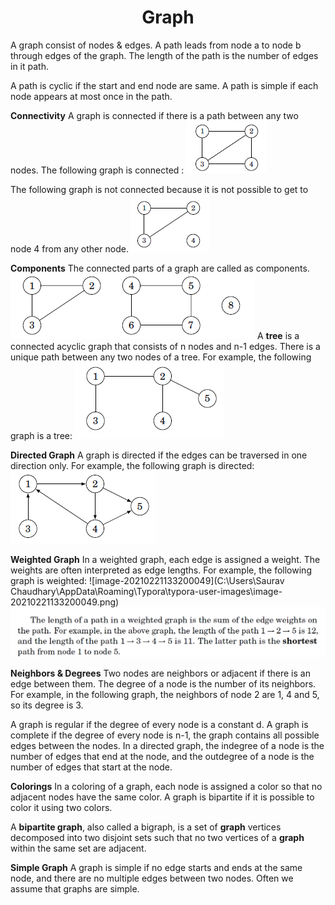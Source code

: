 

<h1 align="center">Graph</h1>

A graph consist of nodes & edges. A path leads from node a to node b through edges of the graph. The length of the path is the number of edges in it path. 

A path is cyclic if the start and end node are same. A path is simple if each node appears at most once in the path.

**Connectivity**
A graph is connected if there is a path between any two nodes. The following graph is connected :
															![image-20210221125825352](image-20210221125825352.png)

The following graph is not connected because it is not possible to get to node 4 from any other node.
															 ![image-20210221125908530](image-20210221125908530.png)

**Components**
The connected parts of a graph are called as components.
![image-20210221130029086](image-20210221130029086.png)
A **tree** is a connected acyclic graph that consists of n nodes and n-1 edges. There is a unique path between any two nodes of a tree. For example, the following graph is a tree:
													![image-20210221132947774](image-20210221132947774.png)

**Directed  Graph**
A graph is directed if the edges can be traversed in one direction only. For example, the following graph is directed:
													 ![image-20210221133104239](image-20210221133104239.png)

**Weighted Graph**
In a weighted graph, each edge is assigned a weight. The weights are often interpreted as edge lengths. For example, the following graph is weighted:
                                      			![image-20210221133200049](C:\Users\Saurav Chaudhary\AppData\Roaming\Typora\typora-user-images\image-20210221133200049.png)
![image-20210221133322557](image-20210221133322557.png)

**Neighbors & Degrees**
Two nodes are neighbors or adjacent if there is an edge between them. The degree of a node is the number of its neighbors. For example, in the following graph, the neighbors of node 2 are 1, 4 and 5, so its degree is 3.

A graph is regular if the degree of every node is a constant d. A graph is complete if the degree of every node is n-1, the graph contains all possible edges between the nodes.
In a directed graph, the indegree of a node is the number of edges that end at the node, and the outdegree of a node is the number of edges that start at the node.

**Colorings**
In a coloring of a graph, each node is assigned a color so that no adjacent nodes have the same color.
A graph is bipartite if it is possible to color it using two colors.

A **bipartite graph**, also called a bigraph, is a set of **graph** vertices decomposed into two disjoint sets such that no two vertices of a **graph** within the same set are adjacent.

**Simple Graph**
A graph is simple if no edge starts and ends at the same node, and there are no multiple edges between two nodes. Often we assume that graphs are simple.

